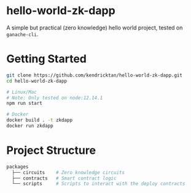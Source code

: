 # hello-world-zk-dapp

A simple but practical (zero knowledge) hello world project, tested on `ganache-cli`.

# Getting Started

```bash
git clone https://github.com/kendricktan/hello-world-zk-dapp.git
cd hello-world-zk-dapp

# Linux/Mac
# Note: Only tested on node:12.14.1
npm run start

# Docker
docker build . -t zkdapp
docker run zkdapp
```

# Project Structure

```bash
packages
  ├── circuits    # Zero knowledge circuits
  ├── contracts   # Smart contract logic
  └── scripts     # Scripts to interact with the deploy contracts
```

